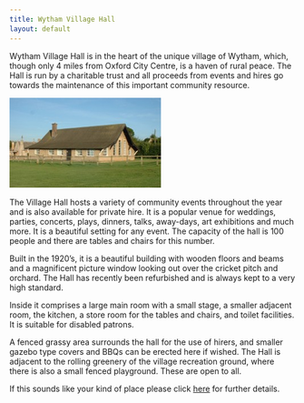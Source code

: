 ```yaml
---
title: Wytham Village Hall
layout: default
---
```


Wytham Village Hall is in the heart of the unique village of Wytham, which, though only 4 miles from
Oxford City Centre, is a haven of rural peace.  The Hall is run by a charitable trust and all
proceeds from events and hires go towards the maintenance of this important community resource.

<img class="floatright" src="images/hallonly.jpg" alt="The village hall" text="The village hall"/>

The Village Hall hosts a variety of community events throughout the year and is also available for
private hire.  It is a popular venue for weddings, parties, concerts, plays, dinners, talks,
away-days, art exhibitions and much more.  It is a beautiful setting for any event.  The capacity
of the hall is 100 people and there are tables and chairs for this number.

Built in the 1920’s, it is a beautiful building with wooden floors and beams and a magnificent
picture window looking out over the cricket pitch and orchard.  The Hall has recently been
refurbished and is always kept to a very high standard.  

Inside it comprises a large main room with a small stage, a smaller adjacent room, the kitchen, a
store room for the tables and chairs, and toilet facilities.  It is suitable for disabled patrons.  

A fenced grassy area surrounds the hall for the use of hirers, and smaller gazebo type covers and
BBQs can be erected here if wished.  The Hall is adjacent to the rolling greenery of the village
recreation ground, where there is also a small fenced playground.  These are open to all.    

If this sounds like your kind of place please click [here](about) for further details.


